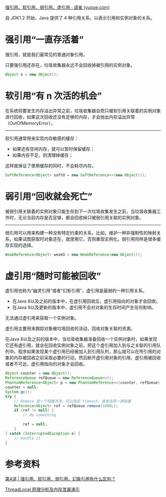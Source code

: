 [强引用、软引用、弱引用、虚引用 · 语雀 (yuque.com)](https://www.yuque.com/haofeiyu/java/fivbwe)

自 JDK1.2 开始，Java 提供了 4 种引用关系，以表示引用和实例对象的关系。

# 强引用“一直存活着”

强引用，就是我们最常见的普通对象引用。

只要强引用还存在，垃圾收集器永远不会回收掉被引用的实例对象。

```java
Object o = new Object();
```

# 软引用“有 n 次活的机会”

在系统将要发生内存溢出异常之前，垃圾收集器会把只被软引用关联着的实例对象进行回收，如果这次回收还没有足够的内存，才会抛出内存溢出异常（OutOfMemoryError）。

------

软引用通常用来实现内存敏感的缓存：

- 如果还有空闲内存，就可以暂时保留缓存；
- 如果内存不足，则清理掉缓存；

这样就保证了使用缓存的同时，不会耗尽内存。

```java
SoftReference<Object> softO = new SoftReference<>(new Object());
```

# 弱引用“回收就会死亡”

被弱引用关联着的实例对象只能生存到下一次垃圾收集发生之前，当垃圾收集器工作时，无论当前内存是否足够，都会回收掉只被弱引用关联的实例对象。

------

弱引用可以用来构建一种没有特定约束的关系，比如，维护一种非强制性的映射关系，如果试图获取时对象还在，就使用它，否则重现实例化。弱引用同样是很多缓存实现的选择。

```java
WeakReference<Object> weakO = new WeakReference(new Object());
```

# 虚引用“随时可能被回收”

虚引用也称为“幽灵引用”或者“幻影引用”，虚引用是最弱的一种引用关系。

- 在Java 8以及之前的版本中，在虚引用回收后，虚引用指向的对象才会回收。
- 在Java 9以及更新的版本中，虚引用不会对对象的生存时间产生任何影响。

无法通过虚引用来获取一个实例对象。

虚引用主要用来跟踪对象被垃圾回收的活动，回收对象关联的资源。

在Java 8以及之前的版本中，当垃圾收集器准备回收一个实例对象时，如果发现它还有虚引用，就会在回收实例对象之前，把这个虚引用加入到与之关联的引用队列中。程序如果发现某个虚引用已经被加入到引用队列，那么就可以在所引用的对象的内存被回收之前采取必要的行动，然后断开虚引用对象的引用，虚引用被回收或者不可达，虚引用指向的对象才会回收。

```java
Object counter = new Object();
ReferenceQueue refQueue = new ReferenceQueue<>();
PhantomReference<Object> p = new PhantomReference<>(counter, refQueue);
counter = null;
System.gc();
try {
    // Remove 是一个阻塞方法，可以指定 timeout，或者选择一直阻塞
    Reference<Object> ref = refQueue.remove(1000L);
    if (ref != null) {
        // do something
        
        ref = null;
    }
} catch (InterruptedException e) {
    // Handle it
}
```

# 参考资料
[第4讲 | 强引用、软引用、弱引用、幻象引用有什么区别？](https://time.geekbang.org/column/article/6970)<br />

[ThreadLocal 原理分析及内存泄漏演示](https://time.geekbang.org/dailylesson/detail/100056807?tid=147)
